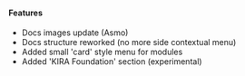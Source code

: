 #### Features
* Docs images update (Asmo)
* Docs structure reworked (no more side contextual menu)
* Added small 'card' style menu for modules
* Added 'KIRA Foundation' section (experimental)